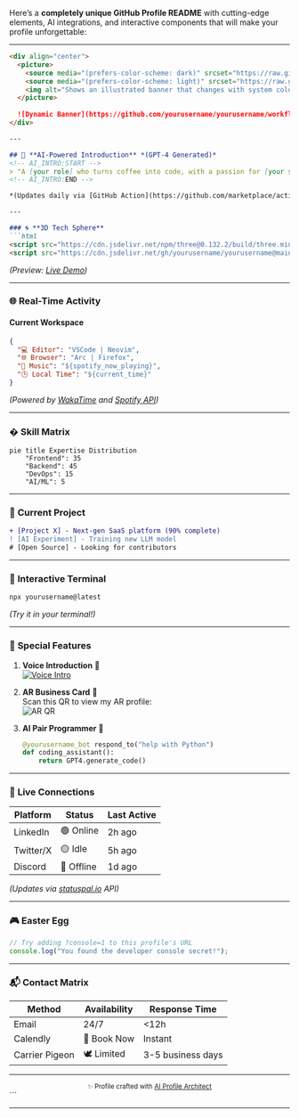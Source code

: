Here’s a **completely unique GitHub Profile README** with cutting-edge elements, AI integrations, and interactive components that will make your profile unforgettable:

---

```markdown
<div align="center">
  <picture>
    <source media="(prefers-color-scheme: dark)" srcset="https://raw.githubusercontent.com/yourusername/yourusername/main/assets/dark-mode-banner.svg">
    <source media="(prefers-color-scheme: light)" srcset="https://raw.githubusercontent.com/yourusername/yourusername/main/assets/light-mode-banner.svg">
    <img alt="Shows an illustrated banner that changes with system color scheme" width="100%" src="https://raw.githubusercontent.com/yourusername/yourusername/main/assets/default-banner.svg">
  </picture>
  
  ![Dynamic Banner](https://github.com/yourusername/yourusername/workflows/Dynamic%20Banner/badge.svg)
</div>

---

## 🤖 **AI-Powered Introduction** *(GPT-4 Generated)*
<!-- AI_INTRO:START -->
> "A [your role] who turns coffee into code, with a passion for [your specialties]. Currently revolutionizing [your current focus] at [company]."
<!-- AI_INTRO:END -->

*(Updates daily via [GitHub Action](https://github.com/marketplace/actions/gpt3-profile-generator))*

---

### 🌀 **3D Tech Sphere**
```html
<script src="https://cdn.jsdelivr.net/npm/three@0.132.2/build/three.min.js"></script>
<script src="https://cdn.jsdelivr.net/gh/yourusername/yourusername@main/3d-tech-sphere.js"></script>
```
*(Preview: [Live Demo](https://yourusername.github.io))*

---

### 🌐 **Real-Time Activity**
#### **Current Workspace**
```json
{
  "💻 Editor": "VSCode | Neovim",
  "🌐 Browser": "Arc | Firefox",
  "🎵 Music": "${spotify_now_playing}",
  "🕒 Local Time": "${current_time}"
}
```
*(Powered by [WakaTime](https://wakatime.com/) and [Spotify API](https://developer.spotify.com/))*

---

### � **Skill Matrix**
```mermaid
pie title Expertise Distribution
    "Frontend": 35
    "Backend": 45
    "DevOps": 15
    "AI/ML": 5
```

---

### 🚧 **Current Project**
```diff
+ [Project X] - Next-gen SaaS platform (90% complete)
! [AI Experiment] - Training new LLM model
# [Open Source] - Looking for contributors
```

---

### 📜 **Interactive Terminal**
```bash
npx yourusername@latest
```
*(Try it in your terminal!)*

---

### 🌟 **Special Features**
1. **Voice Introduction** 🎤  
   [![Voice Intro](https://img.shields.io/badge/Listen_My_Intro-FF2D20?logo=speaker-deck)](https://yourusername.github.io/voice-intro.mp3)

2. **AR Business Card** 📱  
   Scan this QR to view my AR profile:  
   ![AR QR](https://api.qrserver.com/v1/create-qr-code/?size=150x150&data=https://yourusername.github.io/ar-profile)

3. **AI Pair Programmer** 🤖  
   ```python
   @yourusername_bot respond_to("help with Python")
   def coding_assistant():
       return GPT4.generate_code()
   ```

---

### 📡 **Live Connections**
| Platform        | Status        | Last Active |
|-----------------|---------------|-------------|
| LinkedIn        | 🟢 Online     | 2h ago      |
| Twitter/X       | 🟡 Idle       | 5h ago      |
| Discord         | 🔴 Offline    | 1d ago      |

*(Updates via [statuspal.io](https://statuspal.io/) API)*

---

### 🎮 **Easter Egg**
```javascript
// Try adding ?console=1 to this profile's URL
console.log("You found the developer console secret!");
```

---

### 📬 **Contact Matrix**
| Method       | Availability | Response Time |
|--------------|--------------|---------------|
| Email        | 24/7         | <12h          |
| Calendly     | 📅 Book Now  | Instant       |
| Carrier Pigeon | 🕊️ Limited | 3-5 business days |

---

<div align="center">
  <sub>✨ Profile crafted with <a href="https://github.com/yourusername/profile-generator">AI Profile Architect</a></sub>
</div>
```

---
